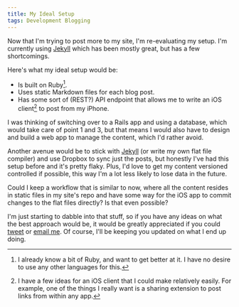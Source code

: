 ```yaml
---
title: My Ideal Setup
tags: Development Blogging
---
```


Now that I'm trying to post more to my site, I'm re-evaluating my setup. I'm currently using [Jekyll][jekyll] which has been mostly great, but has a few shortcomings.

Here's what my ideal setup would be:

- Is built on Ruby[^1].
- Uses static Markdown files for each blog post.
- Has some sort of (REST?) API endpoint that allows me to write an iOS client[^2] to post from my iPhone.

I was thinking of switching over to a Rails app and using a database, which would take care of point 1 and 3, but that means I would also have to design and build a web app to manage the content, which I'd rather avoid.

Another avenue would be to stick with [Jekyll][jekyll] (or write my own flat file compiler) and use Dropbox to sync just the posts, but honestly I've had this setup before and it's pretty flaky. Plus, I'd love to get my content versioned controlled if possible, this way I'm a lot less likely to lose data in the future.

Could I keep a workflow that is similar to now, where all the content resides in static files in my site's repo and have some way for the iOS app to commit changes to the flat files directly? Is that even possible?

I'm just starting to dabble into that stuff, so if you have any ideas on what the best approach would be, it would be greatly appreciated if you could [tweet][twitter] or [email me][email]. Of course, I'll be keeping you updated on what I end up doing.

[^1]: I already know a bit of Ruby, and want to get better at it. I have no desire to use any other languages for this.
[^2]: I have a few ideas for an iOS client that I could make relatively easily. For example, one of the things I really want is a sharing extension to post links from within any app.

[jekyll]: http://jekyllrb.com
[twitter]: https://twitter.com/vernalkick
[email]: mailto:kevin@kevinclark.ca
